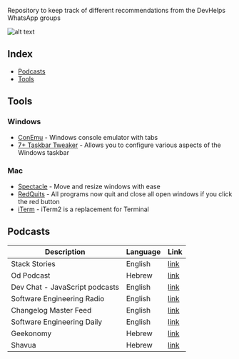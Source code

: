 Repository to keep track of different recommendations from the DevHelps WhatsApp groups

![alt text](https://image.ibb.co/bwTxNb/Dev_Helps_logo_small.png "DevHelps")
## Index

* [Podcasts](#podcasts)
* [Tools](#tools)

## Tools
### Windows
- [ConEmu](https://conemu.github.io/) - Windows console emulator with tabs
- [7+ Taskbar Tweaker](http://rammichael.com/7-taskbar-tweaker) - Allows you to configure various aspects of the Windows taskbar
### Mac
- [Spectacle](https://www.spectacleapp.com/) - Move and resize windows with ease
- [RedQuits](http://www.carsten-mielke.com/redquits.html) - All programs now quit and close all open windows if you click the red button
- [iTerm](https://www.iterm2.com/) - iTerm2 is a replacement for Terminal 

## Podcasts

Description | Language | Link |
|---|---|--|
| Stack Stories | English | [link](https://soundcloud.com/stack-stories/) |
| Od Podcast | Hebrew | [link](https://soundcloud.com/od_podcast) |
| Dev Chat - JavaScript podcasts | English | [link](https://devchat.tv/) |
| Software Engineering Radio | English | [link](http://www.se-radio.net/) |
| Changelog Master Feed | English | [link](https://changelog.com/master) |
| Software Engineering Daily | English | [link](https://softwareengineeringdaily.com/) |
| Geekonomy | Hebrew | [link](https://geekonomy.net/) |
| Shavua | Hebrew | [link](http://www.shavua.net/) |
